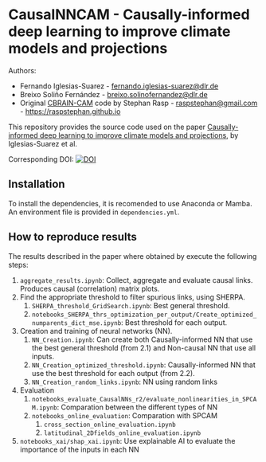 # CausalNNCAM - Causally-informed deep learning to improve climate models and projections  

Authors:
* Fernando Iglesias-Suarez - fernando.iglesias-suarez@dlr.de
* Breixo Soliño Fernández - breixo.solinofernandez@dlr.de
* Original [CBRAIN-CAM](https://github.com/raspstephan/CBRAIN-CAM) code by Stephan Rasp - raspstephan@gmail.com - https://raspstephan.github.io

This repository provides the source code used on the paper [Causally-informed deep learning to improve climate models and projections](https://meetingorganizer.copernicus.org/EGU23/EGU23-6450.html), by Iglesias-Suarez et al.

Corresponding DOI: [![DOI](https://zenodo.org/badge/607760765.svg)](https://zenodo.org/badge/latestdoi/607760765)

## Installation

To install the dependencies, it is recomended to use Anaconda or Mamba. An environment file is provided in `dependencies.yml`.

## How to reproduce results

The results described in the paper where obtained by execute the following steps:

1. `aggregate_results.ipynb`: Collect, aggregate and evaluate causal links. Produces causal (correlation) matrix plots.
2. Find the appropriate threshold to filter spurious links, using SHERPA.
    1. `SHERPA_threshold_GridSearch.ipynb`: Best general threshold.
    2. `notebooks_SHERPA_thrs_optimization_per_output/Create_optimized_numparents_dict_mse.ipynb`: Best threshold for each output.
3. Creation and training of neural networks (NN).
    1. `NN_Creation.ipynb`: Can create both Causally-informed NN that use the best general threshold (from 2.1) and Non-causal NN that use all inputs.
    2. `NN_Creation_optimized_threshold.ipynb`: Causally-informed NN that use the best threshold for each output (from 2.2).
    3. `NN_Creation_random_links.ipynb`: NN using random links
4. Evaluation
    1. `notebooks_evaluate_CausalNNs_r2/evaluate_nonlinearities_in_SPCAM.ipynb`: Comparation between the different types of NN
    2. `notebooks_online_evaluation`: Comparation with SPCAM
        1. `cross_section_online_evaluation.ipynb`
        2. `latitudinal_2Dfields_online_evaluation.ipynb`
5. `notebooks_xai/shap_xai.ipynb`: Use explainable AI to evaluate the importance of the inputs in each NN
